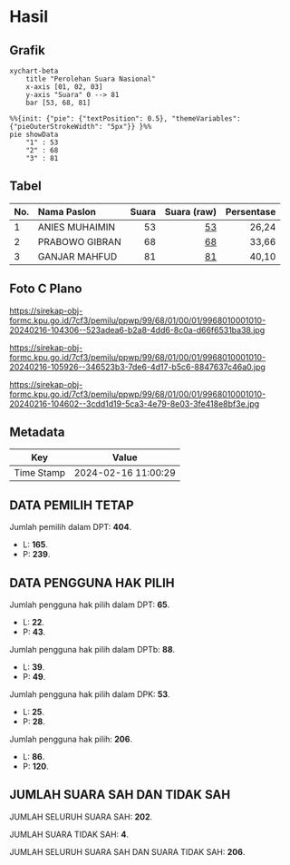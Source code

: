 # Hasil

## Grafik

```mermaid
xychart-beta
    title "Perolehan Suara Nasional"
    x-axis [01, 02, 03]
    y-axis "Suara" 0 --> 81
    bar [53, 68, 81]
```

```mermaid
%%{init: {"pie": {"textPosition": 0.5}, "themeVariables": {"pieOuterStrokeWidth": "5px"}} }%%
pie showData
    "1" : 53
    "2" : 68
    "3" : 81
```

## Tabel

| No. | Nama Paslon    | Suara | Suara (raw) | Persentase |
|:--- |:-------------- | -----:| -----------:| ----------:|
| 1   | ANIES MUHAIMIN | 53    | [53][p-1]   | 26,24      |
| 2   | PRABOWO GIBRAN | 68    | [68][p-2]   | 33,66      |
| 3   | GANJAR MAHFUD  | 81    | [81][p-3]   | 40,10      |


[p-1]: https://github.com/gigit-pemilu/pemilu-2024/blob/main/pilpres/hitung-suara/sub/99-luar-negeri/sub/68-los-angeles-amerika-serikat/sub/01-los-angeles-amerika-serikat/sub/0001-los-angeles-amerika-serikat/sub/010-tps-001/sub/paslon-1.txt
[p-2]: https://github.com/gigit-pemilu/pemilu-2024/blob/main/pilpres/hitung-suara/sub/99-luar-negeri/sub/68-los-angeles-amerika-serikat/sub/01-los-angeles-amerika-serikat/sub/0001-los-angeles-amerika-serikat/sub/010-tps-001/sub/paslon-2.txt
[p-3]: https://github.com/gigit-pemilu/pemilu-2024/blob/main/pilpres/hitung-suara/sub/99-luar-negeri/sub/68-los-angeles-amerika-serikat/sub/01-los-angeles-amerika-serikat/sub/0001-los-angeles-amerika-serikat/sub/010-tps-001/sub/paslon-3.txt

## Foto C Plano

https://sirekap-obj-formc.kpu.go.id/7cf3/pemilu/ppwp/99/68/01/00/01/9968010001010-20240216-104306--523adea6-b2a8-4dd6-8c0a-d66f6531ba38.jpg

https://sirekap-obj-formc.kpu.go.id/7cf3/pemilu/ppwp/99/68/01/00/01/9968010001010-20240216-105926--346523b3-7de6-4d17-b5c6-8847637c46a0.jpg

https://sirekap-obj-formc.kpu.go.id/7cf3/pemilu/ppwp/99/68/01/00/01/9968010001010-20240216-104602--3cdd1d19-5ca3-4e79-8e03-3fe418e8bf3e.jpg


## Metadata

| Key        | Value               |
| ---------- | ------------------- |
| Time Stamp | 2024-02-16 11:00:29 |


## DATA PEMILIH TETAP

Jumlah pemilih dalam DPT: **404**.
 * L: **165**.
 * P: **239**.

## DATA PENGGUNA HAK PILIH

Jumlah pengguna hak pilih dalam DPT: **65**.
 * L: **22**.
 * P: **43**.

Jumlah pengguna hak pilih dalam DPTb: **88**.
 * L: **39**.
 * P: **49**.

Jumlah pengguna hak pilih dalam DPK: **53**.
 * L: **25**.
 * P: **28**.

Jumlah pengguna hak pilih: **206**.
 * L: **86**.
 * P: **120**.

## JUMLAH SUARA SAH DAN TIDAK SAH

JUMLAH SELURUH SUARA SAH: **202**.

JUMLAH SUARA TIDAK SAH: **4**.

JUMLAH SELURUH SUARA SAH DAN SUARA TIDAK SAH: **206**.


